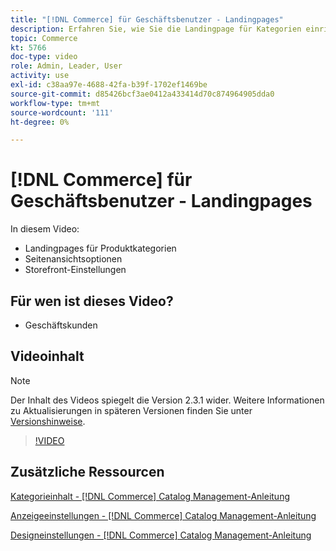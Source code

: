 ```yaml
---
title: "[!DNL Commerce] für Geschäftsbenutzer - Landingpages"
description: Erfahren Sie, wie Sie die Landingpage für Kategorien einrichten und das Erscheinungsbild steuern.
topic: Commerce
kt: 5766
doc-type: video
role: Admin, Leader, User
activity: use
exl-id: c38aa97e-4688-42fa-b39f-1702ef1469be
source-git-commit: d85426bcf3ae0412a433414d70c874964905dda0
workflow-type: tm+mt
source-wordcount: '111'
ht-degree: 0%

---
```


# [!DNL Commerce] für Geschäftsbenutzer - Landingpages

In diesem Video:

- Landingpages für Produktkategorien
- Seitenansichtsoptionen
- Storefront-Einstellungen

## Für wen ist dieses Video?

- Geschäftskunden

## Videoinhalt

>[!NOTE]
>
>Der Inhalt des Videos spiegelt die Version 2.3.1 wider. Weitere Informationen zu Aktualisierungen in späteren Versionen finden Sie unter [Versionshinweise](https://experienceleague.adobe.com/docs/commerce-operations/release/notes/overview.html).

>[!VIDEO](https://video.tv.adobe.com/v/36388?quality=12&learn=on)

## Zusätzliche Ressourcen

[Kategorieinhalt - [!DNL Commerce] Catalog Management-Anleitung](https://experienceleague.adobe.com/docs/commerce-admin/catalog/categories/create/categories-content-settings.html)

[Anzeigeeinstellungen - [!DNL Commerce] Catalog Management-Anleitung](https://experienceleague.adobe.com/docs/commerce-admin/catalog/categories/create/categories-display-settings.html)

[Designeinstellungen - [!DNL Commerce] Catalog Management-Anleitung](https://experienceleague.adobe.com/docs/commerce-admin/catalog/categories/create/categories-custom-design.html)
